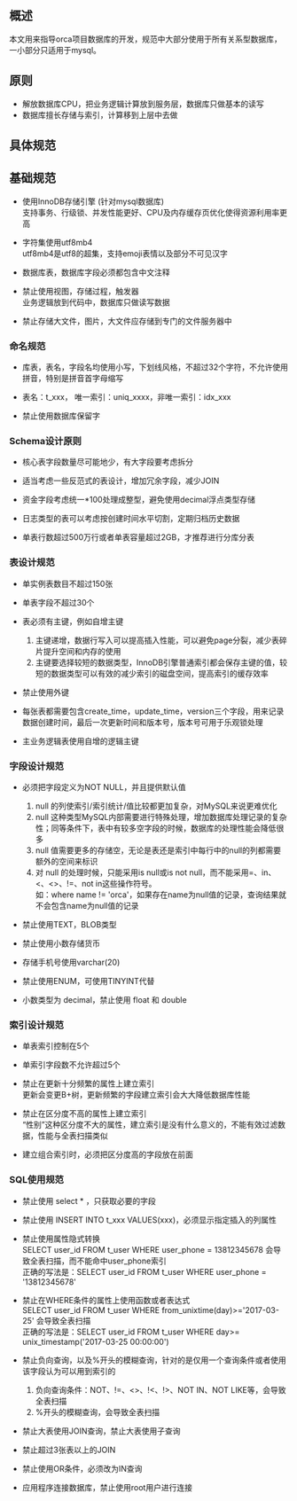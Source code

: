 ## 概述
本文用来指导orca项目数据库的开发，规范中大部分使用于所有关系型数据库，一小部分只适用于mysql。

## 原则
- 解放数据库CPU，把业务逻辑计算放到服务层，数据库只做基本的读写
- 数据库擅长存储与索引，计算移到上层中去做

## 具体规范

## 基础规范
- 使用InnoDB存储引擎 (针对mysql数据库)<br/>
	支持事务、行级锁、并发性能更好、CPU及内存缓存页优化使得资源利用率更高
- 字符集使用utf8mb4<br/>
	utf8mb4是utf8的超集，支持emoji表情以及部分不可见汉字
- 数据库表，数据库字段必须都包含中文注释

- 禁止使用视图，存储过程，触发器<br/>
	业务逻辑放到代码中，数据库只做读写数据
- 禁止存储大文件，图片，大文件应存储到专门的文件服务器中

### 命名规范
- 库表，表名，字段名均使用小写，下划线风格，不超过32个字符，不允许使用拼音，特别是拼音首字母缩写

- 表名：t\_xxx， 唯一索引：uniq\_xxxx，非唯一索引：idx\_xxx
- 禁止使用数据库保留字

### Schema设计原则
- 核心表字段数量尽可能地少，有大字段要考虑拆分

- 适当考虑一些反范式的表设计，增加冗余字段，减少JOIN
- 资金字段考虑统一*100处理成整型，避免使用decimal浮点类型存储
- 日志类型的表可以考虑按创建时间水平切割，定期归档历史数据
- 单表行数超过500万行或者单表容量超过2GB，才推荐进行分库分表

### 表设计规范
- 单实例表数目不超过150张

- 单表字段不超过30个
- 表必须有主键，例如自增主键
	1. 主键递增，数据行写入可以提高插入性能，可以避免page分裂，减少表碎片提升空间和内存的使用
	2. 主键要选择较短的数据类型，InnoDB引擎普通索引都会保存主键的值，较短的数据类型可以有效的减少索引的磁盘空间，提高索引的缓存效率
- 禁止使用外键
- 每张表都需要包含create\_time，update\_time，version三个字段，用来记录数据创建时间，最后一次更新时间和版本号，版本号可用于乐观锁处理
- 主业务逻辑表使用自增的逻辑主键

### 字段设计规范
- 必须把字段定义为NOT NULL，并且提供默认值
	1. null 的列使索引/索引统计/值比较都更加复杂，对MySQL来说更难优化
	2. null 这种类型MySQL内部需要进行特殊处理，增加数据库处理记录的复杂性；同等条件下，表中有较多空字段的时候，数据库的处理性能会降低很多
	3. null 值需要更多的存储空，无论是表还是索引中每行中的null的列都需要额外的空间来标识
	4. 对 null 的处理时候，只能采用is null或is not null，而不能采用=、in、\<、\<\>、!=、not in这些操作符号。<br/>
	如：where name != 'orca'，如果存在name为null值的记录，查询结果就不会包含name为null值的记录
- 禁止使用TEXT，BLOB类型

- 禁止使用小数存储货币
- 存储手机号使用varchar(20)
- 禁止使用ENUM，可使用TINYINT代替
- 小数类型为 decimal，禁止使用 float 和 double

### 索引设计规范
- 单表索引控制在5个

- 单索引字段数不允许超过5个
- 禁止在更新十分频繁的属性上建立索引<br/>
	更新会变更B+树，更新频繁的字段建立索引会大大降低数据库性能
- 禁止在区分度不高的属性上建立索引<br/>
	“性别”这种区分度不大的属性，建立索引是没有什么意义的，不能有效过滤数据，性能与全表扫描类似
- 建立组合索引时，必须把区分度高的字段放在前面

### SQL使用规范
- 禁止使用 select \* ，只获取必要的字段

- 禁止使用 INSERT INTO t\_xxx VALUES(xxx)，必须显示指定插入的列属性
- 禁止使用属性隐式转换<br/>
  SELECT user_id FROM t_user WHERE user_phone = 13812345678 会导致全表扫描，而不能命中user_phone索引<br/>
	正确的写法是：SELECT user_id FROM t_user WHERE user_phone = \'13812345678\'
- 禁止在WHERE条件的属性上使用函数或者表达式<br/>
  SELECT user_id FROM t_user WHERE from_unixtime(day)>='2017-03-25' 会导致全表扫描<br/>
  正确的写法是：SELECT user_id FROM t_user WHERE day>= unix_timestamp('2017-03-25 00:00:00')
- 禁止负向查询，以及%开头的模糊查询，针对的是仅用一个查询条件或者使用该字段认为可以用到索引的
  1. 负向查询条件：NOT、!=、<>、!<、!>、NOT IN、NOT LIKE等，会导致全表扫描
  2. %开头的模糊查询，会导致全表扫描
- 禁止大表使用JOIN查询，禁止大表使用子查询
- 禁止超过3张表以上的JOIN
- 禁止使用OR条件，必须改为IN查询
- 应用程序连接数据库，禁止使用root用户进行连接
